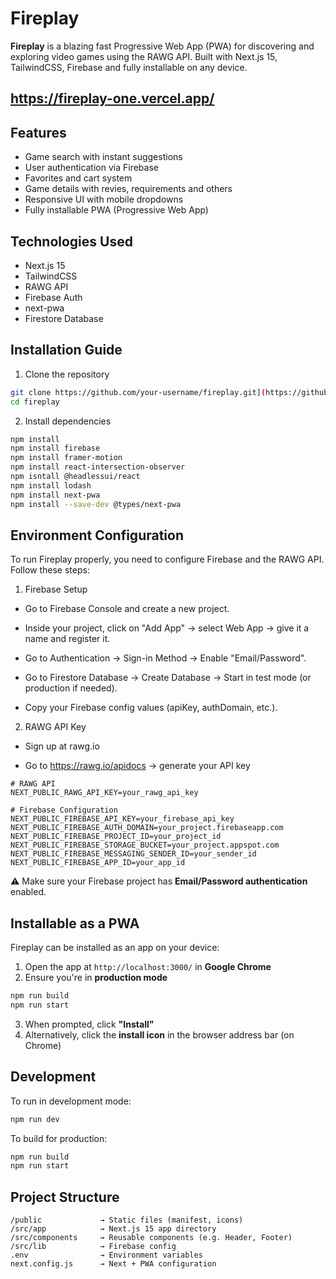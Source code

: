 # Fireplay

**Fireplay** is a blazing fast Progressive Web App (PWA) for discovering and exploring video games using the RAWG API. Built with Next.js 15, TailwindCSS, Firebase and fully installable on any device.

## https://fireplay-one.vercel.app/

## Features

* Game search with instant suggestions
* User authentication via Firebase
* Favorites and cart system
* Game details with revies, requirements and others
* Responsive UI with mobile dropdowns
* Fully installable PWA (Progressive Web App)

## Technologies Used

* Next.js 15
* TailwindCSS
* RAWG API
* Firebase Auth
* next-pwa
* Firestore Database

## Installation Guide

1. Clone the repository

```bash
git clone https://github.com/your-username/fireplay.git](https://github.com/alexiaruegut/fireplay
cd fireplay
```

2. Install dependencies

```bash
npm install
npm install firebase
npm install framer-motion
npm install react-intersection-observer
npm isntall @headlessui/react
npm install lodash
npm install next-pwa
npm install --save-dev @types/next-pwa
```

## Environment Configuration

To run Fireplay properly, you need to configure Firebase and the RAWG API. Follow these steps:
1. Firebase Setup
* Go to Firebase Console and create a new project.

* Inside your project, click on "Add App" → select Web App → give it a name and register it.

* Go to Authentication → Sign-in Method → Enable "Email/Password".

* Go to Firestore Database → Create Database → Start in test mode (or production if needed).

* Copy your Firebase config values (apiKey, authDomain, etc.).

2. RAWG API Key
* Sign up at rawg.io

* Go to https://rawg.io/apidocs → generate your API key

```env
# RAWG API
NEXT_PUBLIC_RAWG_API_KEY=your_rawg_api_key

# Firebase Configuration
NEXT_PUBLIC_FIREBASE_API_KEY=your_firebase_api_key
NEXT_PUBLIC_FIREBASE_AUTH_DOMAIN=your_project.firebaseapp.com
NEXT_PUBLIC_FIREBASE_PROJECT_ID=your_project_id
NEXT_PUBLIC_FIREBASE_STORAGE_BUCKET=your_project.appspot.com
NEXT_PUBLIC_FIREBASE_MESSAGING_SENDER_ID=your_sender_id
NEXT_PUBLIC_FIREBASE_APP_ID=your_app_id
```

⚠️ Make sure your Firebase project has **Email/Password authentication** enabled.

## Installable as a PWA

Fireplay can be installed as an app on your device:

1. Open the app at `http://localhost:3000/` in **Google Chrome**
2. Ensure you're in **production mode**

```bash
npm run build
npm run start
```

3. When prompted, click **"Install"**
4. Alternatively, click the **install icon** in the browser address bar (on Chrome)

## Development

To run in development mode:

```bash
npm run dev
```

To build for production:

```bash
npm run build
npm run start
```

## Project Structure

```
/public             → Static files (manifest, icons)
/src/app            → Next.js 15 app directory
/src/components     → Reusable components (e.g. Header, Footer)
/src/lib            → Firebase config
.env                → Environment variables
next.config.js      → Next + PWA configuration
```
